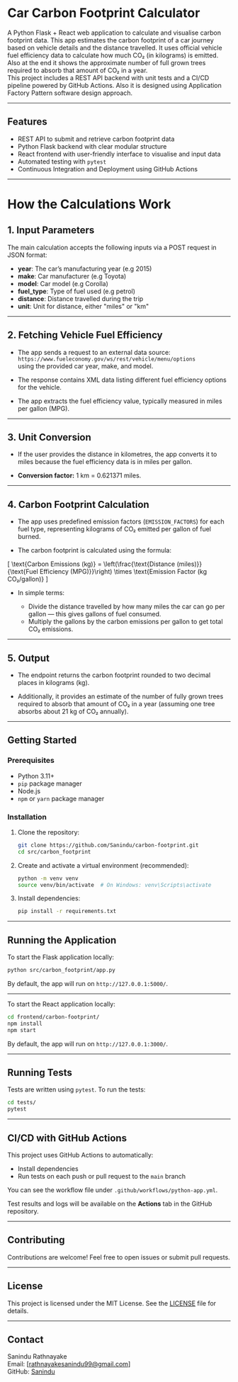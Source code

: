 # Car Carbon Footprint Calculator

A Python Flask + React web application to calculate and visualise carbon footprint data.
This app estimates the carbon footprint of a car journey based on vehicle details and the distance travelled. It uses official vehicle fuel efficiency data to calculate how much CO₂ (in kilograms) is emitted. Also at the end it shows the approximate number of full grown trees required to absorb that amount of CO₂ in a year.  
This project includes a REST API backend with unit tests and a CI/CD pipeline powered by GitHub Actions. Also it is designed using Application Factory Pattern software design approach.

---

## Features

- REST API to submit and retrieve carbon footprint data
- Python Flask backend with clear modular structure
- React frontend with user-friendly interface to visualise and input data
- Automated testing with `pytest`
- Continuous Integration and Deployment using GitHub Actions

---
# How the Calculations Work

## 1. Input Parameters

The main calculation accepts the following inputs via a POST request in JSON format:

- **year**: The car’s manufacturing year (e.g 2015)  
- **make**: Car manufacturer (e.g Toyota)  
- **model**: Car model (e.g Corolla)  
- **fuel_type**: Type of fuel used (e.g petrol)  
- **distance**: Distance travelled during the trip  
- **unit**: Unit for distance, either "miles" or "km"

---

## 2. Fetching Vehicle Fuel Efficiency

- The app sends a request to an external data source:  
  `https://www.fueleconomy.gov/ws/rest/vehicle/menu/options`  
  using the provided car year, make, and model.  

- The response contains XML data listing different fuel efficiency options for the vehicle.  

- The app extracts the fuel efficiency value, typically measured in miles per gallon (MPG).

---

## 3. Unit Conversion

- If the user provides the distance in kilometres, the app converts it to miles because the fuel efficiency data is in miles per gallon.  

- **Conversion factor:** 1 km = 0.621371 miles.

---

## 4. Carbon Footprint Calculation

- The app uses predefined emission factors (`EMISSION_FACTORS`) for each fuel type, representing kilograms of CO₂ emitted per gallon of fuel burned.  

- The carbon footprint is calculated using the formula:

\[
\text{Carbon Emissions (kg)} = \left(\frac{\text{Distance (miles)}}{\text{Fuel Efficiency (MPG)}}\right) \times \text{Emission Factor (kg CO₂/gallon)}
\]

- In simple terms:  

  - Divide the distance travelled by how many miles the car can go per gallon — this gives gallons of fuel consumed.  
  - Multiply the gallons by the carbon emissions per gallon to get total CO₂ emissions.

---

## 5. Output

- The endpoint returns the carbon footprint rounded to two decimal places in kilograms (kg).  

- Additionally, it provides an estimate of the number of fully grown trees required to absorb that amount of CO₂ in a year (assuming one tree absorbs about 21 kg of CO₂ annually).
---
## Getting Started

### Prerequisites

- Python 3.11+
- `pip` package manager
- Node.js 
- `npm` or `yarn` package manager
### Installation

1. Clone the repository:

   ```bash
   git clone https://github.com/Sanindu/carbon-footprint.git
   cd src/carbon_footprint
   ```

2. Create and activate a virtual environment (recommended):

   ```bash
   python -m venv venv
   source venv/bin/activate  # On Windows: venv\Scripts\activate
   ```

3. Install dependencies:

   ```bash
   pip install -r requirements.txt
   ```

---

## Running the Application

To start the Flask application locally:

```bash
python src/carbon_footprint/app.py
```

By default, the app will run on `http://127.0.0.1:5000/`.

---

To start the React application locally:

```bash
cd frontend/carbon-footprint/
npm install
npm start
```

By default, the app will run on `http://127.0.0.1:3000/`.

---

## Running Tests

Tests are written using `pytest`. To run the tests:

```bash
cd tests/
pytest
```

---

## CI/CD with GitHub Actions

This project uses GitHub Actions to automatically:

- Install dependencies
- Run tests on each push or pull request to the `main` branch

You can see the workflow file under `.github/workflows/python-app.yml`.

Test results and logs will be available on the **Actions** tab in the GitHub repository.

---

## Contributing

Contributions are welcome! Feel free to open issues or submit pull requests.

---

## License

This project is licensed under the MIT License. See the [LICENSE](LICENSE) file for details.

---

## Contact

Sanindu Rathnayake  
Email: [rathnayakesanindu99@gmail.com]  
GitHub: [Sanindu](https://github.com/Sanindu)  
